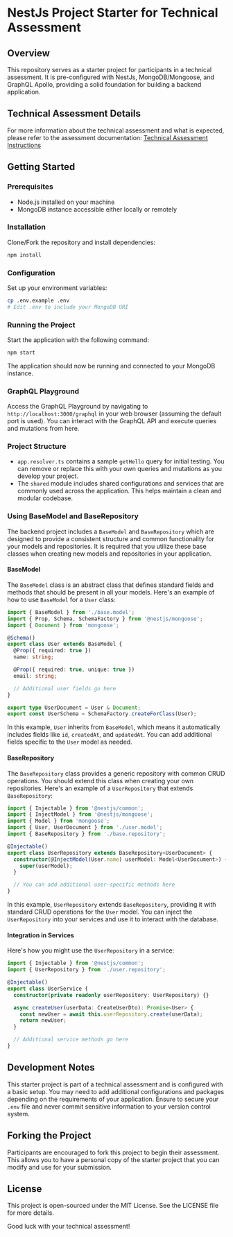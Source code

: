 # NestJs Project Starter for Technical Assessment

## Overview
This repository serves as a starter project for participants in a technical assessment. It is pre-configured with NestJs, MongoDB/Mongoose, and GraphQL Apollo, providing a solid foundation for building a backend application.

## Technical Assessment Details
For more information about the technical assessment and what is expected, please refer to the assessment documentation:
[Technical Assessment Instructions](https://github.com/Thinkable-AI/Technical-Assessment-Starter/blob/main/README.md)

## Getting Started

### Prerequisites
- Node.js installed on your machine
- MongoDB instance accessible either locally or remotely

### Installation

Clone/Fork the repository and install dependencies:
```bash
npm install
```

### Configuration

Set up your environment variables:
```bash
cp .env.example .env
# Edit .env to include your MongoDB URI
```

### Running the Project

Start the application with the following command:
```bash
npm start
```

The application should now be running and connected to your MongoDB instance.

### GraphQL Playground

Access the GraphQL Playground by navigating to `http://localhost:3000/graphql` in your web browser (assuming the default port is used). You can interact with the GraphQL API and execute queries and mutations from here.

### Project Structure

- `app.resolver.ts` contains a sample `getHello` query for initial testing. You can remove or replace this with your own queries and mutations as you develop your project.
- The `shared` module includes shared configurations and services that are commonly used across the application. This helps maintain a clean and modular codebase.

### Using BaseModel and BaseRepository

The backend project includes a `BaseModel` and `BaseRepository` which are designed to provide a consistent structure and common functionality for your models and repositories. It is required that you utilize these base classes when creating new models and repositories in your application.

#### BaseModel

The `BaseModel` class is an abstract class that defines standard fields and methods that should be present in all your models. Here's an example of how to use `BaseModel` for a `User` class:

```typescript
import { BaseModel } from './base.model';
import { Prop, Schema, SchemaFactory } from '@nestjs/mongoose';
import { Document } from 'mongoose';

@Schema()
export class User extends BaseModel {
  @Prop({ required: true })
  name: string;

  @Prop({ required: true, unique: true })
  email: string;

  // Additional user fields go here
}

export type UserDocument = User & Document;
export const UserSchema = SchemaFactory.createForClass(User);
```

In this example, `User` inherits from `BaseModel`, which means it automatically includes fields like `id`, `createdAt`, and `updatedAt`. You can add additional fields specific to the `User` model as needed.

#### BaseRepository

The `BaseRepository` class provides a generic repository with common CRUD operations. You should extend this class when creating your own repositories. Here's an example of a `UserRepository` that extends `BaseRepository`:

```typescript
import { Injectable } from '@nestjs/common';
import { InjectModel } from '@nestjs/mongoose';
import { Model } from 'mongoose';
import { User, UserDocument } from './user.model';
import { BaseRepository } from './base.repository';

@Injectable()
export class UserRepository extends BaseRepository<UserDocument> {
  constructor(@InjectModel(User.name) userModel: Model<UserDocument>) {
    super(userModel);
  }

  // You can add additional user-specific methods here
}
```

In this example, `UserRepository` extends `BaseRepository`, providing it with standard CRUD operations for the `User` model. You can inject the `UserRepository` into your services and use it to interact with the database.

#### Integration in Services

Here's how you might use the `UserRepository` in a service:

```typescript
import { Injectable } from '@nestjs/common';
import { UserRepository } from './user.repository';

@Injectable()
export class UserService {
  constructor(private readonly userRepository: UserRepository) {}

  async createUser(userData: CreateUserDto): Promise<User> {
    const newUser = await this.userRepository.create(userData);
    return newUser;
  }

  // Additional service methods go here
}
```

## Development Notes

This starter project is part of a technical assessment and is configured with a basic setup. You may need to add additional configurations and packages depending on the requirements of your application. Ensure to secure your `.env` file and never commit sensitive information to your version control system.

## Forking the Project

Participants are encouraged to fork this project to begin their assessment. This allows you to have a personal copy of the starter project that you can modify and use for your submission.

## License

This project is open-sourced under the MIT License. See the LICENSE file for more details.

Good luck with your technical assessment!